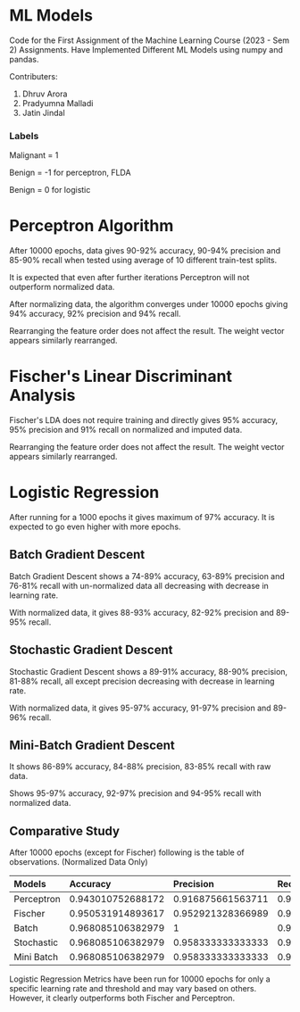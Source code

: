 # ML Models

Code for the First Assignment of the Machine Learning Course (2023 - Sem 2) Assignments.
Have Implemented Different ML Models using numpy and pandas.

Contributers:
1) Dhruv Arora
2) Pradyumna Malladi
3) Jatin Jindal

### Labels

Malignant = 1

Benign = -1 for perceptron, FLDA

Benign = 0 for logistic

# Perceptron Algorithm

After 10000 epochs, data gives 90-92% accuracy, 90-94% precision and 85-90% recall when tested using average of 10 different train-test splits.

It is expected that even after further iterations Perceptron will not outperform normalized data.

After normalizing data, the algorithm converges under 10000 epochs giving 94% accuracy, 92% precision and 94% recall.

Rearranging the feature order does not affect the result. The weight vector appears similarly rearranged.

# Fischer's Linear Discriminant Analysis

Fischer's LDA does not require training and directly gives 95% accuracy, 95% precision and 91% recall on normalized and imputed data.

Rearranging the feature order does not affect the result. The weight vector appears similarly rearranged.

# Logistic Regression

After running for a 1000 epochs it gives maximum of 97% accuracy. It is expected to go even higher with more epochs.

## Batch Gradient Descent

Batch Gradient Descent shows a 74-89% accuracy, 63-89% precision and 76-81% recall with un-normalized data all decreasing with decrease in learning rate.

With normalized data, it gives 88-93% accuracy, 82-92% precision and 89-95% recall.

## Stochastic Gradient Descent

Stochastic Gradient Descent shows a 89-91% accuracy, 88-90% precision, 81-88% recall, all except precision decreasing with decrease in learning rate.

With normalized data, it gives 95-97% accuracy, 91-97% precision and 89-96% recall.

## Mini-Batch Gradient Descent

It shows 86-89% accuracy, 84-88% precision, 83-85% recall with raw data.

Shows 95-97% accuracy, 92-97% precision and 94-95% recall with normalized data.

## Comparative Study

After 10000 epochs (except for Fischer) following is the table of observations. (Normalized Data Only)

| Models     | Accuracy          | Precision         | Recall            |
| :--------- | :---------------- | :---------------- | :---------------- |
| Perceptron | 0.943010752688172 | 0.916875661563711 | 0.937355374697079 |
| Fischer    | 0.950531914893617 | 0.952921328366989 | 0.914998930095255 |
| Batch      | 0.968085106382979 | 1                 | 0.916666666666667 |
| Stochastic | 0.968085106382979 | 0.958333333333333 | 0.958333333333333 |
| Mini Batch | 0.968085106382979 | 0.958333333333333 | 0.958333333333333 |

Logistic Regression Metrics have been run for 10000 epochs for only a specific learning rate and threshold and may vary based on others. However, it clearly outperforms both Fischer and Perceptron.
